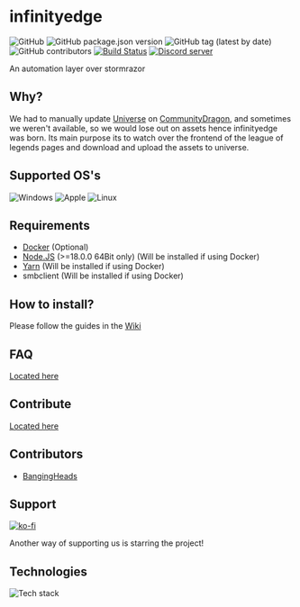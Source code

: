 # infinityedge
![GitHub](https://img.shields.io/github/license/Hi-Ray/infinityedge)
![GitHub package.json version](https://img.shields.io/github/package-json/v/Hi-Ray/infinityedge)
![GitHub tag (latest by date)](https://img.shields.io/github/v/tag/Hi-Ray/infinityedge)
![GitHub contributors](https://img.shields.io/github/contributors/Hi-Ray/infinityedge)
[![Build Status](https://ci.hiray.me/api/badges/Hi-Ray/infinityedge/status.svg)](https://ci.hiray.me/Hi-Ray/infinityedge)
<a href="https://discord.gg/3csaW4EX4e"><img src="https://img.shields.io/discord/391025939062194176?color=5865F2&logo=discord&logoColor=white" alt="Discord server" /></a>

An automation layer over stormrazor
## Why?
We had to manually update [Universe](https://universe.communitydragon.org/) on [CommunityDragon](https://www.communitydragon.org/), and sometimes we weren't available,
so we would lose out on assets hence infinityedge was born.
Its main purpose its to watch over the frontend of the league of legends pages and download and
upload the assets to universe.

## Supported OS's
<img alt="Windows" title="Windows" src="https://raw.githubusercontent.com/EgoistDeveloper/operating-system-logos/master/src/128x128/WIN.png">
<img alt="Apple" title="Apple" src="https://raw.githubusercontent.com/EgoistDeveloper/operating-system-logos/master/src/128x128/MAC.png">
<img alt="Linux" title="Linux" src="https://raw.githubusercontent.com/EgoistDeveloper/operating-system-logos/master/src/128x128/LIN.png">

## Requirements
- [Docker](https://www.docker.com/) (Optional)
- [Node.JS](https://nodejs.org/en/) (>=18.0.0 64Bit only) (Will be installed if using Docker)
- [Yarn](https://classic.yarnpkg.com/lang/en/) (Will be installed if using Docker)
- smbclient (Will be installed if using Docker)

## How to install?
Please follow the guides in the [Wiki](https://github.com/Hi-Ray/infinityedge/wiki)

## FAQ
[Located here](https://github.com/Hi-Ray/infinityedge/wiki/FAQ)

## Contribute
[Located here](https://github.com/Hi-Ray/infinityedge/wiki/Contribution)

## Contributors
- [BangingHeads](https://github.com/bangingheads)

## Support
[![ko-fi](https://ko-fi.com/img/githubbutton_sm.svg)](https://ko-fi.com/M4M31ZRUH)

Another way of supporting us is starring the project!

## Technologies
<img alt="Tech stack" src="https://skillicons.dev/icons?i=js,docker,githubactions,idea,vscode,nodejs,ts">
